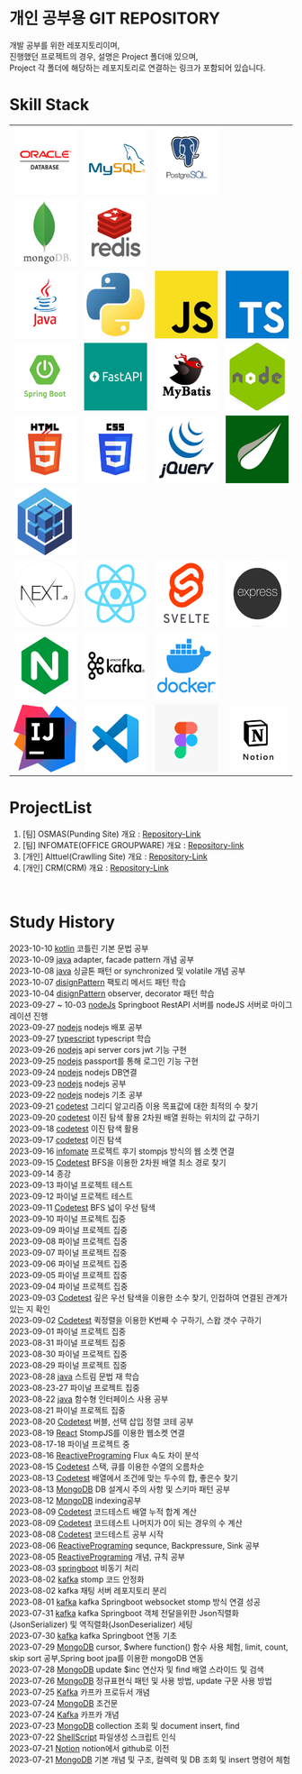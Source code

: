 # 개인 공부용 GIT REPOSITORY

개발 공부를 위한 레포지토리이며,  
진행했던 프로젝트의 경우, 설명은 Project 폴더애 있으며,  
Project 각 폴더에 해당하는 레포지토리로 연결하는 링크가 포함되어 있습니다.

# Skill Stack
<table>
   <tr>
      <td><img src="./Resource/Logo/oracle.jpg" width=120 height=120></td>
      <td><img src="./Resource/Logo/mysql.jpg" width=120 height=120></td>
      <td><img src="./Resource/Logo/postgresql.jpg" width=120 height=120></td>
   </tr>
   <tr>
      <td><img src="./Resource/Logo/mongodb.jpg" width=120 height=120></td>
      <td><img src="./Resource/Logo/redis.jpg" width=120 height=120></td>
   </tr>
   <tr>
      <td><img src="./Resource/Logo/java.jpg" width=120 height=120></td>
      <td><img src="./Resource/Logo/python.jpg" width=120 height=120></td>
      <td><img src="./Resource/Logo/js.jpg" width=120 height=120></td>
      <td><img src="./Resource/Logo/typescript.jpg" width=120 height=120></td>
   </tr>
   <tr>
      <td><img src="./Resource/Logo/springboot.jpg" width=120 height=120></td>
      <td><img src="./Resource/Logo/fastapi.jpg" width=120 height=120></td>
      <td><img src="./Resource/Logo/mybatis.jpg" width=120 height=120></td>
      <td><img src="./Resource/Logo/nodejs.jpg" width=120 height=120></td>
   </tr>
   <tr>
      <td><img src="./Resource/Logo/html.jpg" width=120 height=120></td>
      <td><img src="./Resource/Logo/css.jpg" width=120 height=120></td>
      <td><img src="./Resource/Logo/jqeury.jpg" width=120 height=120></td>
      <td><img src="./Resource/Logo/Thyemleaf.jpg" width=120 height=120></td>
   </tr>
   <tr>
      <td><img src="./Resource/Logo/sequalize.jpg" width=120 height=120></td>
   </tr>
   <tr>
      <td><img src="./Resource/Logo/nextJs.jpg" width=120 height=120></td>
      <td><img src="./Resource/Logo/react.jpg" width=120 height=120></td>
      <td><img src="./Resource/Logo/svetle.jpg" width=120 height=120></td>
      <td><img src="./Resource/Logo/express.jpg" width=120 height=120></td>
   </tr>
   <tr>
      <td><img src="./Resource/Logo/nginx.jpg" width=120 height=120></td>
      <td><img src="./Resource/Logo/kafka.jpg" width=120 height=120></td>
      <td><img src="./Resource/Logo/docker.jpg" width=120 height=120></td>
   </tr>
   <tr>
      <td><img src="./Resource/Logo/intelij.jpg" width=120 height=120></td>
      <td><img src="./Resource/Logo/vscode.jpg" width=120 height=120></td>
      <td><img src="./Resource/Logo/figma.jpg" width=120 height=120></td>
      <td><img src="./Resource/Logo/notion.jpg" width=120 height=120></td>
   </tr>
</table>

# ProjectList
1. [팀] OSMAS(Punding Site) 개요 : [Repository-Link](./Project/OSMAS/)
2. [팀] INFOMATE(OFFICE GROUPWARE) 개요 : [Repository-link](./Project/INFOMATE/)
3. [개인] Alttuel(Crawlling Site) 개요 : [Repository-Link](./Project/alttuel/)
4. [개인] CRM(CRM) 개요 : [Repository-Link](./Project/CRM/)

<br>

# Study History
2023-10-10 [kotlin](./Langauge/Kotlin/src/main/kotlin/) 코틀린 기본 문법 공부<br>
2023-10-09 [java](./Other/DesignPattern/02_Structual/01_Adapter/) adapter, facade pattern 개념 공부<br>
2023-10-08 [java](./Langauge/Java/Core/keyword/) 싱글톤 패턴 or synchronized 및 volatile 개념 공부<br>
2023-10-07 [disignPattern](./Other/DesignPattern/01_Creational/03_FactoryMethod/) 팩토리 메서드 패턴 학습<br>
2023-10-04 [disignPattern](./Other/DesignPattern/03_Behavioral/07_Observer/) observer, decorator 패턴 학습<br>
2023-09-27 ~ 10-03 [nodeJs](https://github.com/yoosc89/informate_back_nodeJs) Springboot RestAPI 서버를 nodeJS 서버로 마이그레이션 진행 <br>
2023-09-27 [nodejs](./Langauge/JavaScript/Framework/NodeJs/) nodejs 배포 공부<br>
2023-09-27 [typescript](./Langauge/JavaScript/Framework/Typescript/) typescript 학습<br>
2023-09-26 [nodejs](./Langauge/JavaScript/Framework/NodeJs/) api server cors jwt 기능 구현<br>
2023-09-25 [nodejs](./Langauge/JavaScript/Framework/NodeJs/) passport를 통해 로그인 기능 구현<br>
2023-09-24 [nodejs](./Langauge/JavaScript/Framework/NodeJs/) nodejs DB연결<br>
2023-09-23 [nodejs](./Langauge/JavaScript/Framework/NodeJs/) nodejs 공부<br>
2023-09-22 [nodejs](./Langauge/JavaScript/Framework/NodeJs/) nodejs 기초 공부<br>
2023-09-21 [codetest](./Other/DataStructure/Algolithm//03_search/) 그리디 알고리즘 이용 목표값에 대한 최적의 수 찾기<br>
2023-09-20 [codetest](./Other/DataStructure/Algolithm/03_search/) 이진 탐색 활용 2차원 배열 원하는 위치의 값 구하기<br>
2023-09-18 [codetest](./Other/DataStructure/Algolithm/03_search/) 이진 탐색 활용<br>
2023-09-17 [codetest](./Other/DataStructure/Algolithm/03_search/) 이진 탐색<br>
2023-09-16 [infomate]() 프로젝트 후기 stompjs 방식의 웹 소켓 연결<br>
2023-09-15 [Codetest](./Other/DataStructure/Algolithm/03_search/) BFS을 이용한 2차원 배열 최소 경로 찾기<br>
2023-09-14 []() 종강<br>
2023-09-13 []() 파이널 프로젝트 테스트<br>
2023-09-12 []() 파이널 프로젝트 테스트<br>
2023-09-11 [Codetest](./Other/DataStructure/Algolithm/03_search/) BFS 넓이 우선 탐색<br>
2023-09-10 []() 파이널 프로젝트 집중<br>
2023-09-09 []() 파이널 프로젝트 집중<br>
2023-09-08 []() 파이널 프로젝트 집중<br>
2023-09-07 []() 파이널 프로젝트 집중<br>
2023-09-06 []() 파이널 프로젝트 집중<br>
2023-09-05 []() 파이널 프로젝트 집중<br>
2023-09-04 []() 파이널 프로젝트 집중<br>
2023-09-03 [Codetest](./Other/DataStructure/Algolithm/03_search/) 깊은 우선 탐색을 이용한 소수 찾기, 인접하여 연결된 관계가 있는 지 확인<br>
2023-09-02 [Codetest](./Other/DataStructure/Algolithm/02_sort/) 퀵정렬을 이용한 K번째 수 구하기, 스왑 갯수 구하기<br>
2023-09-01 []() 파이널 프로젝트 집중<br>
2023-08-31 []() 파이널 프로젝트 집중<br>
2023-08-30 []() 파이널 프로젝트 집중<br>
2023-08-29 []() 파이널 프로젝트 집중<br>
2023-08-28 [java](./Langauge/Java/Core/lamda/) 스트림 문법 재 학습<br>
2023-08-23-27 []() 파이널 프로젝트 집중<br>
2023-08-22 [java](./Langauge/Java/Core/lamda/) 함수형 인터페이스 사용 공부<br>
2023-08-21 []() 파이널 프로젝트 집중<br>
2023-08-20 [Codetest](./Other/DataStructure/Algolithm/02_sort/) 버블, 선택 삽입 정렬 코테 공부<br>
2023-08-19 [React](./Langauge/JavaScript/Library/StompJS/) StompJS를 이용한 웹소켓 연결<br>
2023-08-17-18 []() 파이널 프로젝트 중<br>
2023-08-16 [ReactivePrograming](./Langauge/Java/Reactive/02_Reactor/Core/) Flux 속도 차이 분석<br>
2023-08-15 [Codetest](./Other/DataStructure/Algolithm/01_list/) 스택, 큐를 이용한 수열의 오름차순<br>
2023-08-13 [Codetest](./Other/DataStructure/Algolithm/01_list/) 배열에서 조건에 맞는 두수의 합, 좋은수 찾기<br>
2023-08-13 [MongoDB](./DB/NOSQL/MongoDB/90_Schema/) DB 설계시 주의 사항 및 스키마 패턴 공부<br>
2023-08-12 [MongoDB](./DB/NOSQL/MongoDB/03_Document/index.mongodb.js) indexing공부<br>
2023-08-09 [Codetest](./Other/DataStructure/Algolithm/01_list/) 코드테스트 배열 누적 합계 계산<br>
2023-08-09 [Codetest](./Other/DataStructure/Algolithm/01_list/) 코드테스트 나머지가 0이 되는 경우의 수 계산<br>
2023-08-08 [Codetest](./Other/DataStructure/Algolithm/01_list/) 코드테스트 공부 시작<br>
2023-08-06 [ReactivePrograming](./Langauge/Java/Reactive/) sequnce, Backpressure, Sink 공부<br>
2023-08-05 [ReactivePrograming](./Langauge/Java/Reactive/) 개념, 규칙 공부<br>
2023-08-03 [springboot](./Langauge/Java/Framework/Spring/async/) 비동기 처리<br>
2023-08-02 [kafka](./Platform/Kafka/99studyProject/02springboot/init/) stomp 코드 안정화<br>
2023-08-02 kafka 채팅 서버 레포지토리 분리<br>
2023-08-01 [kafka](./Platform/Kafka/99studyProject/02springboot/init/) kafka Springboot websocket stomp 방식 연결 성공<br>
2023-07-31 [kafka](./Platform/Kafka/99studyProject/02springboot/init/) kafka Springboot 객체 전달을위한 Json직렬화(JsonSerializer) 및 역직렬화(JsonDeserializer) 세팅<br>
2023-07-30 [kafka](./Platform/Kafka/99studyProject/02springboot/init/) kafka Springboot 연동 기초<br>
2023-07-29 [MongoDB](./DB//NOSQL/MongoDB/) cursor, $where function() 함수 사용 체험, limit, count, skip sort 공부,Spring boot jpa를 이용한 mongoDB 연동<br>
2023-07-28 [MongoDB](./DB//NOSQL/MongoDB/) update $inc 연산자 및 find 배열 스라이드 및 검색<br>
2023-07-26 [MongoDB](./DB//NOSQL/MongoDB/) 정규표현식 패턴 및 사용 방법, update 구문 사용 방법<br>
2023-07-25 [Kafka](./Platform/Kafka/) 카프카 프로듀서 개념<br>
2023-07-24 [MongoDB](./DB//NOSQL/MongoDB/) 조건문<br>
2023-07-24 [Kafka](./Platform/Kafka/) 카프카 개념<br>
2023-07-23 [MongoDB](./DB//NOSQL/MongoDB/) collection 조회 및 document insert, find<br>
2023-07-22 [ShellScript](./Langauge/ShellScript/) 파일생성 스크립트 인식<br>
2023-07-21 [Notion](https://certain-allspice-c69.notion.site/Dev-Study-58e7068499db4c8d8e0dc4250d5d44de?pvs=4) notion에서 github로 이전<br>
2023-07-21 [MongoDB](./DB//NOSQL/MongoDB/) 기본 개념 및 구조, 컬렉력 및 DB 조회 및 insert 명령어 체험<br>